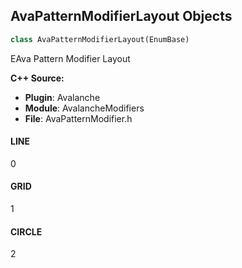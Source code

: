 ## AvaPatternModifierLayout Objects

```python
class AvaPatternModifierLayout(EnumBase)
```

EAva Pattern Modifier Layout

**C++ Source:**

- **Plugin**: Avalanche
- **Module**: AvalancheModifiers
- **File**: AvaPatternModifier.h

<a id="unreal.AvaPatternModifierLayout.LINE"></a>

#### LINE

0

<a id="unreal.AvaPatternModifierLayout.GRID"></a>

#### GRID

1

<a id="unreal.AvaPatternModifierLayout.CIRCLE"></a>

#### CIRCLE

2

<a id="unreal.AvaCloneModifierLayout"></a>